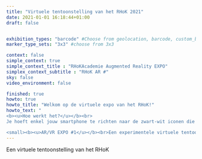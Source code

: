 ```yaml
---
title: "Virtuele tentoonstelling van het RHoK 2021"
date: 2021-01-01 16:18:44+01:00
draft: false


exhibition_types: "barcode" #Choose from geolocation, barcode, custom_barcode, picture
marker_type_sets: "3x3" #choose from 3x3

context: false
simple_context: true
simple_context_title : "RHoKAcademie Augmented Reality EXPO"
simplex_context_subtitle : "RHoK AR #"
sky: false
video_environment: false

finished: true
howto: true
howto_title: "Welkom op de virtuele expo van het RHoK!"
howto_text: "
<b><u>Hoe werkt het?</u></b><br>
Je hoeft enkel jouw smartphone te richten naar de zwart-wit iconen die in de RHoK-tuin en in het atelier van Juweelontwerp/ Edelmetaal kan vinden. <br><br>Voor het beste resultaat hou je best een afstand van ongeveer 60 à 100 cm, maar zoom gerust eens wat in om de prenten goed te bekijken!<br><br>

<small><b><u>AR/VR EXPO #1</u></b><br>Een experimentele virtuele tentoonstelling in samenwerking met SDKO gesponsord door Vlaamse Gemeenschapscomissie. Met dank aan Dirk Derom.</small>"
---
```

Een virtuele tentoonstelling van het RHoK
